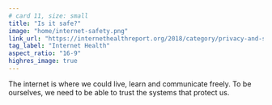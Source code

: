 ```yaml
---
# card 11, size: small
title: "Is it safe?"
image: "home/internet-safety.png"
link_url: "https://internethealthreport.org/2018/category/privacy-and-security/?utm_source=www.mozilla.org&utm_medium=referral&utm_campaign=homepage&utm_content=card"
tag_label: "Internet Health"
aspect_ratio: "16-9"
highres_image: true
---
```

The internet is where we could live, learn and communicate freely. To be ourselves, we need to be able to trust the systems that protect us.
